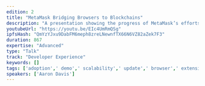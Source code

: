 ```yaml
---
edition: 2
title: "MetaMask Bridging Browsers to Blockchains"
description: "A presentation showing the progress of MetaMask’s efforts and a genral overview of interacting with blockchain technology through browsers."
youtubeUrl: "https://youtu.be/EIc4UmRmQSg"
ipfsHash: "QmYzYJxu9DabFM6meph8zreLNewnfTX66N6VZ82aZek7F3"
duration: 867
expertise: "Advanced"
type: "Talk"
track: "Developer Experience"
keywords: []
tags: ['adoption',' demo',' scalability',' update',' browser',' extension',' id',' rpc',' keys',' lessons',' society','Developer Experience']
speakers: ['Aaron Davis']
---
```

